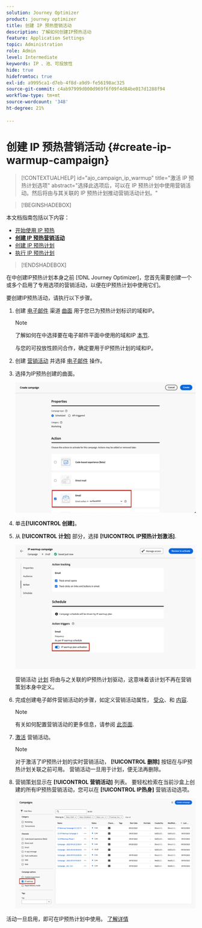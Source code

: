 ```yaml
---
solution: Journey Optimizer
product: journey optimizer
title: 创建 IP 预热营销活动
description: 了解如何创建IP预热活动
feature: Application Settings
topic: Administration
role: Admin
level: Intermediate
keywords: IP 、池、可投放性
hide: true
hidefromtoc: true
exl-id: a9995ca1-d7eb-4f8d-a9d9-fe56198ac325
source-git-commit: c4ab97999d000d969f6f09f4d84be017d1288f94
workflow-type: tm+mt
source-wordcount: '348'
ht-degree: 21%

---
```


# 创建 IP 预热营销活动 {#create-ip-warmup-campaign}

>[!CONTEXTUALHELP]
>id="ajo_campaign_ip_warmup"
>title="激活 IP 预热计划选项"
>abstract="选择此选项后，可以在 IP 预热计划中使用营销活动。然后将由与其关联的 IP 预热计划推动营销活动计划。"

>[!BEGINSHADEBOX]

本文档指南包括以下内容：

* [开始使用 IP 预热](ip-warmup-gs.md)
* **[创建 IP 预热营销活动](ip-warmup-campaign.md)**
* [创建 IP 预热计划](ip-warmup-plan.md)
* [执行 IP 预热计划](ip-warmup-execution.md)

>[!ENDSHADEBOX]

在中创建IP预热计划本身之前 [!DNL Journey Optimizer]，您首先需要创建一个或多个启用了专用选项的营销活动，以便在IP预热计划中使用它们。

要创建IP预热活动，请执行以下步骤。

1. 创建 [电子邮件](../email/email-settings.md) 渠道 [曲面](channel-surfaces.md) 用于您已为预热计划标识的域和IP。

   >[!NOTE]
   >
   >了解如何在中选择要在电子邮件平面中使用的域和IP [本节](../email/email-settings.md#subdomains-and-ip-pools).
   >
   >与您的可投放性顾问合作，确定要用于IP预热计划的域和IP。<!--TBC-->

1. 创建 [营销活动](../campaigns/create-campaign.md) 并选择 [电子邮件](../email/create-email.md#create-email-journey-campaign) 操作。

1. 选择为IP预热创建的曲面。

   ![](assets/ip-warmup-campaign-surface.png)

   <!--You must use the same surface as the one that will be used for the asociated IP warmup plan. [Learn how to create an IP warmup plan](#create-ip-warmup-plan)-->

1. 单击&#x200B;**[!UICONTROL 创建]**。

1. 从 **[!UICONTROL 计划]** 部分，选择 **[!UICONTROL IP预热计划激活]**.

   ![](assets/ip-warmup-campaign-plan-activation.png)

   营销活动 [计划](../campaigns/create-campaign.md#schedule) 将由与之关联的IP预热计划驱动，这意味着该计划不再在营销策划本身中定义。

1. 完成创建电子邮件营销活动的步骤，如定义营销活动属性， [受众](../audience/about-audiences.md)<!--best practices for IP warmup in terms of audience?-->、和 [内容](../email/get-started-email-design.md#key-steps).

   >[!NOTE]
   >
   >有关如何配置营销活动的更多信息，请参阅 [此页面](../campaigns/get-started-with-campaigns.md).

1. [激活](../campaigns/review-activate-campaign.md) 营销活动。

   >[!NOTE]
   >
   >对于激活了IP预热计划的实时营销活动， **[!UICONTROL 删除]** 按钮在与IP预热计划关联之前可用。 营销活动一旦用于计划，便无法再删除。

1. 营销策划显示在 **[!UICONTROL 营销活动]** 列表。 要轻松检索在当前沙盒上创建的所有IP预热营销活动，您可以在 **[!UICONTROL IP热身]** 营销活动选项。

   ![](assets/ip-warmup-campaign-filter.png)

活动一旦启用，即可在IP预热计划中使用。 [了解详情](ip-warmup-plan.md)

<!--Any recommendations when defining an audience? i.e do you have to include all your database or a limited number or according to your Excel file?-->
